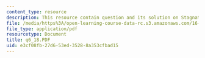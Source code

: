 ```yaml
---
content_type: resource
description: This resource contain question and its solution on Stagnation Quantities.
file: /media/https%3A/open-learning-course-data-rc.s3.amazonaws.com/16-01-unified-engineering-i-ii-iii-iv-fall-2005-spring-2006/e3cf08fb27d653ed35288a353cfbad15_q6_18.PDF
file_type: application/pdf
resourcetype: Document
title: q6_18.PDF
uid: e3cf08fb-27d6-53ed-3528-8a353cfbad15
---
```

